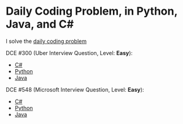 # Daily Coding Problem, in Python, Java, and C#
 I solve the [daily coding problem](https://www.dailycodingproblem.com/)

 DCE #300 (Uber Interview Question, Level: **Easy**):
 - [C#](CSharp\DceLib.Tests\Dce300\README.md)
 - [Python](Python\Dce300\README.md)
 - [Java](Java\dce\src\test\java\com\rgbeans\dce300\README.md)

 DCE #548 (Microsoft Interview Question, Level: **Easy**):
 - [C#](CSharp/DceLib.Tests/Dce548/README.md)
 - [Python](Python/Dce548/README.md)
 - [Java](Java\dce\src\test\java\dce548\README.md)
